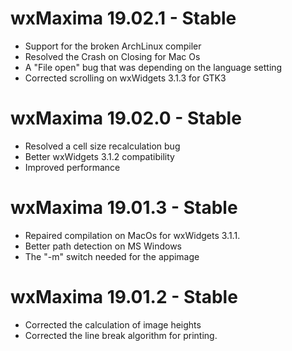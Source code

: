 # wxMaxima 19.02.1 - Stable

* Support for the broken ArchLinux compiler
* Resolved the Crash on Closing for Mac Os
* A "File open" bug that was depending on the language setting
* Corrected scrolling on wxWidgets 3.1.3 for GTK3

# wxMaxima 19.02.0 - Stable

* Resolved a cell size recalculation bug
* Better wxWidgets 3.1.2 compatibility
* Improved performance

# wxMaxima 19.01.3 - Stable

* Repaired compilation on MacOs for wxWidgets 3.1.1.
* Better path detection on MS Windows
* The "-m" switch needed for the appimage

# wxMaxima 19.01.2 - Stable

* Corrected the calculation of image heights
* Corrected the line break algorithm for printing.
